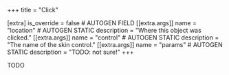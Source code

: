 +++
title = "Click"

[extra]
is_override = false # AUTOGEN FIELD
[[extra.args]]
name = "location" # AUTOGEN STATIC
description = "Where this object was clicked."
[[extra.args]]
name = "control" # AUTOGEN STATIC
description = "The name of the skin control."
[[extra.args]]
name = "params" # AUTOGEN STATIC
description = "TODO: not sure!"
+++

TODO